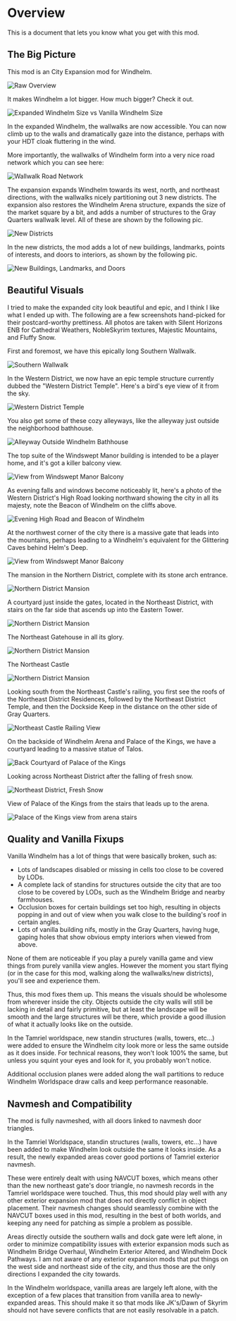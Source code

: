 # Overview

This is a document that lets you know what you get with this mod.

## The Big Picture

This mod is an City Expansion mod for Windhelm.

![](/windhelm/pics/overview.png?raw=true "Raw Overview")

It makes Windhelm a lot bigger. How much bigger? Check it out.

![](/windhelm/pics/overview-vanillacomparison.png?raw=true "Expanded Windhelm Size vs Vanilla Windhelm Size")

In the expanded Windhelm, the wallwalks are now accessible. You can now climb up to the walls and dramatically gaze into the distance, perhaps with your HDT cloak fluttering in the wind.

More importantly, the wallwalks of Windhelm form into a very nice road network which you can see here:

![](/windhelm/pics/overview-wallwalknetwork.png?raw=true "Wallwalk Road Network")

The expansion expands Windhelm towards its west, north, and northeast directions, with the wallwalks nicely partitioning out 3 new districts. The expansion also restores the Windhelm Arena structure, expands the size of the market square by a bit, and adds a number of structures to the Gray Quarters wallwalk level. All of these are shown by the following pic.

![](/windhelm/pics/overview-newdistricts.png?raw=true "New Districts")

In the new districts, the mod adds a lot of new buildings, landmarks, points of interests, and doors to interiors, as shown by the following pic.

![](/windhelm/pics/overview-buildingsanddoors.png?raw=true "New Buildings, Landmarks, and Doors")

## Beautiful Visuals

I tried to make the expanded city look beautiful and epic, and I think I like what I ended up with. The following are a few screenshots hand-picked for their postcard-worthy prettiness. All photos are taken with Silent Horizons ENB for Cathedral Weathers, NobleSkyrim textures, Majestic Mountains, and Fluffy Snow.

First and foremost, we have this epically long Southern Wallwalk.

![](/windhelm/pics/southwall.png?raw=true "Southern Wallwalk")

In the Western District, we now have an epic temple structure currently dubbed the "Western District Temple". Here's a bird's eye view of it from the sky.

![](/windhelm/pics/westerntemple.png?raw=true "Western District Temple")

You also get some of these cozy alleyways, like the alleyway just outside the neighborhood bathhouse.

![](/windhelm/pics/bathhouse2.png?raw=true "Alleyway Outside Windhelm Bathhouse")

The top suite of the Windswept Manor building is intended to be a player home, and it's got a killer balcony view.

![](/windhelm/pics/windsweptsuitebalconyview.png?raw=true "View from Windswept Manor Balcony")

As evening falls and windows become noticeably lit, here's a photo of the Western District's High Road looking northward showing the city in all its majesty, note the Beacon of Windhelm on the cliffs above.

![](/windhelm/pics/highroadevening.png?raw=true "Evening High Road and Beacon of Windhelm")

At the northwest corner of the city there is a massive gate that leads into the mountains, perhaps leading to a Windhelm's equivalent for the Glittering Caves behind Helm's Deep.

![](/windhelm/pics/mountaingate.png?raw=true "View from Windswept Manor Balcony")

The mansion in the Northern District, complete with its stone arch entrance.

![](/windhelm/pics/mansion1.png?raw=true "Northern District Mansion")

A courtyard just inside the gates, located in the Northeast District, with stairs on the far side that ascends up into the Eastern Tower.

![](/windhelm/pics/northeasttempleback.png?raw=true "Northern District Mansion")

The Northeast Gatehouse in all its glory.

![](/windhelm/pics/northeastgatehouse.png?raw=true "Northern District Mansion")

The Northeast Castle

![](/windhelm/pics/northeastcastle1.png?raw=true "Northern District Mansion")

Looking south from the Northeast Castle's railing, you first see the roofs of the Northeast District Residences, followed by the Northeast District Temple, and then the Dockside Keep in the distance on the other side of Gray Quarters.

![](/windhelm/pics/northeastcastlerailingview.png?raw=true "Northeast Castle Railing View")

On the backside of Windhelm Arena and Palace of the Kings, we have a courtyard leading to a massive statue of Talos.

![](/windhelm/pics/northeastarenabackgarden.png?raw=true "Back Courtyard of Palace of the Kings")

Looking across Northeast District after the falling of fresh snow.

![](/windhelm/pics/northeastdistrictroadview.png?raw=true "Northeast District, Fresh Snow")

View of Palace of the Kings from the stairs that leads up to the arena.

![](/windhelm/pics/northeaststairpalaceview.png?raw=true "Palace of the Kings view from arena stairs")

## Quality and Vanilla Fixups

Vanilla Windhelm has a lot of things that were basically broken, such as:

* Lots of landscapes disabled or missing in cells too close to be covered by LODs.
* A complete lack of standins for structures outside the city that are too close to be covered by LODs, such as the Windhelm Bridge and nearby farmhouses.
* Occlusion boxes for certain buildings set too high, resulting in objects popping in and out of view when you walk close to the building's roof in certain angles.
* Lots of vanilla building nifs, mostly in the Gray Quarters, having huge, gaping holes that show obvious empty interiors when viewed from above.

None of them are noticeable if you play a purely vanilla game and view things from purely vanilla view angles. However the moment you start flying (or in the case for this mod, walking along the wallwalks/new districts), you'll see and experience them.

Thus, this mod fixes them up. This means the visuals should be wholesome from wherever inside the city. Objects outside the city walls will still be lacking in detail and fairly primitive, but at least the landscape will be smooth and the large structures will be there, which provide a good illusion of what it actually looks like on the outside.

In the Tamriel worldspace, new standin structures (walls, towers, etc...) were added to ensure the Windhelm city look more or less the same outside as it does inside. For technical reasons, they won't look 100% the same, but unless you squint your eyes and look for it, you probably won't notice.

Additional occlusion planes were added along the wall partitions to reduce Windhelm Worldspace draw calls and keep performance reasonable.

## Navmesh and Compatibility

The mod is fully navmeshed, with all doors linked to navmesh door triangles.

In the Tamriel Worldspace, standin structures (walls, towers, etc...) have been added to make Windhelm look outside the same it looks inside. As a result, the newly expanded areas cover good portions of Tamriel exterior navmesh.

These were entirely dealt with using NAVCUT boxes, which means other than the new northeast gate's door triangle, no navmesh records in the Tamriel worldspace were touched. Thus, this mod should play well with any other exterior expansion mod that does not directly conflict in object placement. Their navmesh changes should seamlessly combine with the NAVCUT boxes used in this mod, resulting in the best of both worlds, and keeping any need for patching as simple a problem as possible.

Areas directly outside the southern walls and dock gate were left alone, in order to minimize compatibility issues with exterior expansion mods such as Windhelm Bridge Overhaul, Windhelm Exterior Altered, and Windhelm Dock Pathways. I am not aware of any exterior expansion mods that put things on the west side and northeast side of the city, and thus those are the only directions I expanded the city towards.

In the Windhelm worldspace, vanilla areas are largely left alone, with the exception of a few places that transition from vanilla area to newly-expanded areas. This should make it so that mods like JK's/Dawn of Skyrim should not have severe conflicts that are not easily resolvable in a patch.
